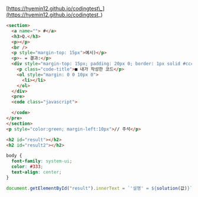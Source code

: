 [https://hyemin12.github.io/codingtest\_](https://hyemin12.github.io/codingtest_)

```html
<section>
  <a name=""> #</a>
  <h3>Q.</h3>
  <p></p>
  <br />
  <p style="margin-top: 15px">예시)</p>
  <p>- = 결과:</p>
  <div style="margin-top: 15px; padding: 20px 0; border: 1px solid #ccc">
    <p class="code-title">■ 내가 작성한 코드</p>
    <ol style="margin: 0 0 10px 0">
      <li></li>
    </ol>
  </div>
  <pre>
  <code class="javascript">

  </code>
</pre>
</section>
<p style="color:green; margin-left:10px">// 주석</p>
```

```html
<h2 id="result"></h2>
<h2 id="result2"></h2>
```

```css
body {
  font-family: system-ui;
  color: #333;
  text-align: center;
}
```

```js
document.getElementById("result").innerText = `'설명' = ${solution(값)}`;
```
